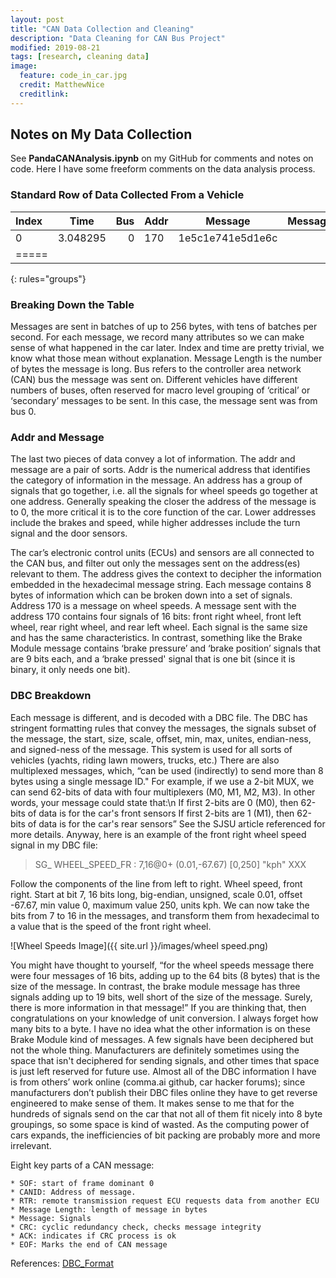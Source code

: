 ```yaml
---
layout: post
title: "CAN Data Collection and Cleaning"
description: "Data Cleaning for CAN Bus Project"
modified: 2019-08-21
tags: [research, cleaning data]
image:
  feature: code_in_car.jpg
  credit: MatthewNice
  creditlink:
---
```


## Notes on My Data Collection

See **PandaCANAnalysis.ipynb** on my GitHub for comments and notes on code. Here I have some freeform comments on the data analysis process.

### Standard Row of Data Collected From a Vehicle

| Index| Time | Bus |Addr | Message |MessageLength |
|:--------|:-------:|--------:|:--------|:-------:|--------:|
| 0   | 3.048295   |0 | 170  | 1e5c1e741e5d1e6c   | 8   |
|=====
{: rules="groups"}

### Breaking Down the Table
Messages are sent in batches of up to 256 bytes, with tens of batches per second. For each message, we record many attributes so we can make sense of what happened in the car later. Index and time are pretty trivial, we know what those mean without explanation. Message Length is the number of bytes the message is long. Bus refers to the controller area network (CAN) bus the message was sent on. Different vehicles have different numbers of buses, often reserved for macro level grouping of ‘critical’ or ‘secondary’ messages to be sent. In this case, the message sent was from bus 0.

### Addr and Message
The last two pieces of data convey a lot of information. The addr and message are a pair of sorts. Addr is the numerical address that identifies the category of information in the message. An address has a group of signals that go together, i.e. all the signals for wheel speeds go together at one address. Generally speaking the closer the address of the message is to 0, the more critical it is to the core function of the car. Lower addresses include the brakes and speed, while higher addresses include the turn signal and the door sensors.

The car’s electronic control units (ECUs) and sensors are all connected to the CAN bus, and filter out only the messages sent on the address(es) relevant to them. The address gives the context to decipher the information embedded in the hexadecimal message string. Each message contains 8 bytes of information which can be broken down into a set of signals. Address 170 is a message on wheel speeds. A message sent with the address 170 contains four signals of 16 bits: front right wheel, front left wheel, rear right wheel, and rear left wheel. Each signal is the same size and has the same characteristics. In contrast, something like the Brake Module message contains ‘brake pressure’ and ‘brake position’ signals that are 9 bits each, and a ‘brake pressed' signal that is one bit (since it is binary, it only needs one bit).

### DBC Breakdown
Each message is different, and is decoded with a DBC file. The DBC has stringent formatting rules that convey the messages, the signals subset of the message, the start, size, scale, offset, min, max, unites, endian-ness, and signed-ness of the message. This system is used for all sorts of vehicles (yachts, riding lawn mowers, trucks, etc.) There are also multiplexed messages, which,  “can be used (indirectly) to send more than 8 bytes using a single message ID." For example, if we use a 2-bit MUX, we can send 62-bits of data with four multiplexers (M0, M1, M2, M3). In other words, your message could state that:\n
If first 2-bits are 0 (M0), then 62-bits of data is for the car's front sensors
If first 2-bits are 1 (M1), then 62-bits of data is for the car's rear sensors”
See the SJSU article referenced for more details. Anyway, here is an example of the front right wheel speed signal in my DBC file:

> SG_ WHEEL_SPEED_FR : 7,16@0+ (0.01,-67.67) [0,250] "kph" XXX

Follow the components of the line from left to right. Wheel speed, front right. Start at bit 7, 16 bits long, big-endian, unsigned, scale 0.01, offset -67.67, min value 0, maximum value 250, units kph. We can now take the bits from 7 to 16 in the messages, and transform them from hexadecimal to a value that is the speed of the front right wheel.

![Wheel Speeds Image]({{ site.url }}/images/wheel speed.png)

You might have thought to yourself, “for the wheel speeds message there were four messages of 16 bits, adding up to the 64 bits (8 bytes) that is the size of the message. In contrast, the brake module message has three signals adding up to 19 bits, well short of the size of the message. Surely, there is more information in that message!” If you are thinking that, then congratulations on your knowledge of unit conversion. I always forget how many bits to a byte. I have no idea what the other information is on these Brake Module kind of messages. A few signals have been deciphered but not the whole thing. Manufacturers are definitely sometimes using the space that isn't deciphered for sending signals, and other times that space is just left reserved for future use. Almost all of the DBC information I have is from others’ work online (comma.ai github, car hacker forums); since manufacturers don’t publish their DBC files online they have to get reverse engineered to make sense of them. It makes sense to me that for the hundreds of signals send on the car that not all of them fit nicely into 8 byte groupings, so some space is kind of wasted. As the computing power of cars expands, the inefficiencies of bit packing are probably more and more irrelevant.

Eight key parts of a CAN message:

	* SOF: start of frame dominant 0
	* CANID: Address of message.
	* RTR: remote transmission request ECU requests data from another ECU
	* Message Length: length of message in bytes
	* Message: Signals
	* CRC: cyclic redundancy check, checks message integrity
	* ACK: indicates if CRC process is ok
	* EOF: Marks the end of CAN message

References:
[DBC_Format](http://socialledge.com/sjsu/index.php/DBC_Format)

